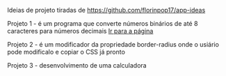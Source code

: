Ideias de projeto tiradas de https://github.com/florinpop17/app-ideas

Projeto 1 - é um programa que converte números binários de até 8 caracteres para números decimais
<a href="https://github.com/bruno-lippert/app-ideas/3-calculator/html/index.html">Ir para a página</a>

Projeto 2 - é um modificador da propriedade border-radius onde o usiário pode modificalo e copiar o CSS já pronto

Projeto 3 - desenvolvimento de uma calculadora
